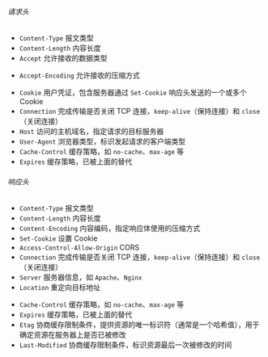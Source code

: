 ###### 请求头

- `Content-Type` 报文类型
- `Content-Length` 内容长度
- `Accept` 允许接收的数据类型
* `Accept-Encoding` 允许接收的压缩方式
- `Cookie` 用户凭证，包含服务器通过 `Set-Cookie` 响应头发送的一个或多个 Cookie
- `Connection` 完成传输是否关闭 TCP 连接，`keep-alive`（保持连接）和 `close`（关闭连接）
- `Host` 访问的主机域名，指定请求的目标服务器
- `User-Agent` 浏览器类型，标识发起请求的客户端类型
- `Cache-Control` 缓存策略，如 `no-cache`、`max-age` 等
- `Expires` 缓存策略，已被上面的替代

###### 响应头

* `Content-Type` 报文类型
* `Content-Length` 内容长度
* `Content-Encoding` 内容编码，指定响应体使用的压缩方式
* `Set-Cookie` 设置 Cookie
* `Access-Control-Allow-Origin` CORS
* `Connection` 完成传输是否关闭 TCP 连接，`keep-alive`（保持连接）和 `close`（关闭连接）
* `Server` 服务器信息，如 `Apache`、`Nginx`
* `Location` 重定向目标地址
- `Cache-Control` 缓存策略，如 `no-cache`、`max-age` 等
- `Expires` 缓存策略，已被上面的替代
- `Etag` 协商缓存限制条件，提供资源的唯一标识符（通常是一个哈希值），用于确定资源在服务器上是否已被修改
- `Last-Modified` 协商缓存限制条件，标识资源最后一次被修改的时间
